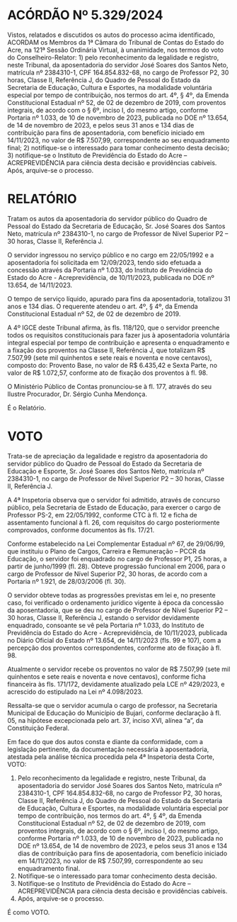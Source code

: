 # ACÓRDÃO Nº 5.329/2024

Vistos, relatados e discutidos os autos do processo acima identificado, ACORDAM os Membros da 1ª Câmara do Tribunal de Contas do Estado do Acre, na 121ª Sessão Ordinária Virtual, à unanimidade, nos termos do voto do Conselheiro-Relator: 1) pelo reconhecimento da legalidade e registro, neste Tribunal, da aposentadoria do servidor José Soares dos Santos Neto, matrícula nº 2384310-1, CPF 164.854.832-68, no cargo de Professor P2, 30 horas, Classe II, Referência J, do Quadro de Pessoal do Estado da Secretaria de Educação, Cultura e Esportes, na modalidade voluntária especial por tempo de contribuição, nos termos do art. 4º, § 4º, da Emenda Constitucional Estadual nº 52, de 02 de dezembro de 2019, com proventos integrais, de acordo com o § 6º, inciso I, do mesmo artigo, conforme Portaria nº 1.033, de 10 de novembro de 2023, publicada no DOE nº 13.654, de 14 de novembro de 2023, e pelos seus 31 anos e 134 dias de contribuição para fins de aposentadoria, com benefício iniciado em 14/11/2023, no valor de R$ 7.507,99, correspondente ao seu enquadramento final; 2) notifique-se o interessado para tomar conhecimento desta decisão; 3) notifique-se o Instituto de Previdência do Estado do Acre – ACREPREVIDÊNCIA para ciência desta decisão e providências cabíveis. Após, arquive-se o processo.

# RELATÓRIO

Tratam os autos da aposentadoria do servidor público do Quadro de Pessoal do Estado da Secretaria de Educação, Sr. José Soares dos Santos Neto, matrícula nº 2384310-1, no cargo de Professor de Nível Superior P2 – 30 horas, Classe II, Referência J.

O servidor ingressou no serviço público e no cargo em 22/05/1992 e a aposentadoria foi solicitada em 12/09/2023, tendo sido efetuada a concessão através da Portaria nº 1.033, do Instituto de Previdência do Estado do Acre - Acreprevidência, de 10/11/2023, publicada no DOE nº 13.654, de 14/11/2023.

O tempo de serviço líquido, apurado para fins da aposentadoria, totalizou 31 anos e 134 dias. O requerente atendeu o art. 4º, § 4º, da Emenda Constitucional Estadual nº 52, de 02 de dezembro de 2019.

A 4º IGCE deste Tribunal afirma, às fls. 118/120, que o servidor preenche todos os requisitos constitucionais para fazer jus à aposentadoria voluntária integral especial por tempo de contribuição e apresenta o enquadramento e a fixação dos proventos na Classe II, Referência J, que totalizam R$ 7.507,99 (sete mil quinhentos e sete reais e noventa e nove centavos), composto do: Provento Base, no valor de R$ 6.435,42 e Sexta Parte, no valor de R$ 1.072,57, conforme ato de fixação dos proventos à fl. 98.

O Ministério Público de Contas pronunciou-se à fl. 177, através do seu Ilustre Procurador, Dr. Sérgio Cunha Mendonça.

É o Relatório.

# VOTO

Trata-se de apreciação da legalidade e registro da aposentadoria do servidor público do Quadro de Pessoal do Estado da Secretaria de Educação e Esporte, Sr. José Soares dos Santos Neto, matrícula nº 2384310-1, no cargo de Professor de Nível Superior P2 – 30 horas, Classe II, Referência J.

A 4ª Inspetoria observa que o servidor foi admitido, através de concurso público, pela Secretaria de Estado de Educação, para exercer o cargo de Professor PS-2, em 22/05/1992, conforme CTC à fl. 12 e ficha de assentamento funcional à fl. 26, com requisitos do cargo posteriormente comprovados, conforme documentos às fls. 17/21.

Conforme estabelecido na Lei Complementar Estadual nº 67, de 29/06/99, que instituiu o Plano de Cargos, Carreira e Remuneração – PCCR da Educação, o servidor foi enquadrado no cargo de Professor P1, 25 horas, a partir de junho/1999 (fl. 28). Obteve progressão funcional em 2006, para o cargo de Professor de Nível Superior P2, 30 horas, de acordo com a Portaria nº 1.921, de 28/03/2006 (fl. 30).

O servidor obteve todas as progressões previstas em lei e, no presente caso, foi verificado o ordenamento jurídico vigente à época da concessão da aposentadoria, que se deu no cargo de Professor de Nível Superior P2 – 30 horas, Classe II, Referência J, estando o servidor devidamente enquadrado, consoante se vê pela Portaria nº 1.033, do Instituto de Previdência do Estado do Acre - Acreprevidência, de 10/11/2023, publicada no Diário Oficial do Estado nº 13.654, de 14/11/2023 (fls. 99 e 107), com a percepção dos proventos correspondentes, conforme ato de fixação à fl. 98.

Atualmente o servidor recebe os proventos no valor de R$ 7.507,99 (sete mil quinhentos e sete reais e noventa e nove centavos), conforme ficha financeira às fls. 171/172, devidamente atualizado pela LCE nº 429/2023, e acrescido do estipulado na Lei nº 4.098/2023.

Ressalta-se que o servidor acumula o cargo de professor, na Secretaria Municipal de Educação do Município de Bujari, conforme declaração à fl. 05, na hipótese excepcionada pelo art. 37, inciso XVI, alínea “a”, da Constituição Federal.

Em face do que dos autos consta e diante da conformidade, com a legislação pertinente, da documentação necessária à aposentadoria, atestada pela análise técnica procedida pela 4ª Inspetoria desta Corte, VOTO:

1. Pelo reconhecimento da legalidade e registro, neste Tribunal, da aposentadoria do servidor José Soares dos Santos Neto, matrícula nº 2384310-1, CPF 164.854.832-68, no cargo de Professor P2, 30 horas, Classe II, Referência J, do Quadro de Pessoal do Estado da Secretaria de Educação, Cultura e Esportes, na modalidade voluntária especial por tempo de contribuição, nos termos do art. 4º, § 4º, da Emenda Constitucional Estadual nº 52, de 02 de dezembro de 2019, com proventos integrais, de acordo com o § 6º, inciso I, do mesmo artigo, conforme Portaria nº 1.033, de 10 de novembro de 2023, publicada no DOE nº 13.654, de 14 de novembro de 2023, e pelos seus 31 anos e 134 dias de contribuição para fins de aposentadoria, com benefício iniciado em 14/11/2023, no valor de R$ 7.507,99, correspondente ao seu enquadramento final.
2. Notifique-se o interessado para tomar conhecimento desta decisão.
3. Notifique-se o Instituto de Previdência do Estado do Acre – ACREPREVIDÊNCIA para ciência desta decisão e providências cabíveis.
4. Após, arquive-se o processo.

É como VOTO.
